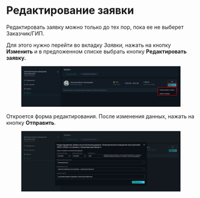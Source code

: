# Редактирование заявки

Редактировать заявку можно только до тех пор, пока ее не выберет Заказчик/ГИП.&#x20;

Для этого нужно перейти во вкладку _Заявки,_ нажать на кнопку **Изменить** и в предложенном списке выбрать кнопку **Редактировать заявку.**

<figure><img src="../../.gitbook/assets/image (293).png" alt=""><figcaption></figcaption></figure>

Откроется форма редактирования. После изменения данных, нажать на кнопку **Отправить**.

<figure><img src="../../.gitbook/assets/image (294).png" alt=""><figcaption></figcaption></figure>
